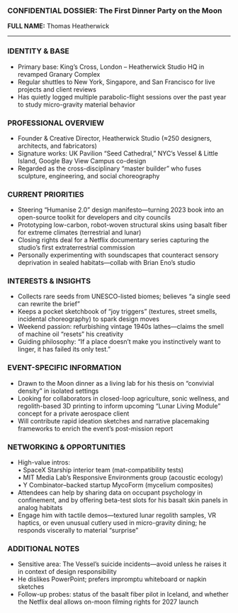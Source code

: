 ### CONFIDENTIAL DOSSIER: The First Dinner Party on the Moon

**FULL NAME:** Thomas Heatherwick

---
### IDENTITY & BASE
- Primary base: King’s Cross, London – Heatherwick Studio HQ in revamped Granary Complex  
- Regular shuttles to New York, Singapore, and San Francisco for live projects and client reviews  
- Has quietly logged multiple parabolic-flight sessions over the past year to study micro-gravity material behavior  

### PROFESSIONAL OVERVIEW
- Founder & Creative Director, Heatherwick Studio (≈250 designers, architects, and fabricators)  
- Signature works: UK Pavilion “Seed Cathedral,” NYC’s Vessel & Little Island, Google Bay View Campus co-design  
- Regarded as the cross-disciplinary “master builder” who fuses sculpture, engineering, and social choreography  

### CURRENT PRIORITIES
- Steering “Humanise 2.0” design manifesto—turning 2023 book into an open-source toolkit for developers and city councils  
- Prototyping low-carbon, robot-woven structural skins using basalt fiber for extreme climates (terrestrial and lunar)  
- Closing rights deal for a Netflix documentary series capturing the studio’s first extraterrestrial commission  
- Personally experimenting with soundscapes that counteract sensory deprivation in sealed habitats—collab with Brian Eno’s studio  

### INTERESTS & INSIGHTS
- Collects rare seeds from UNESCO-listed biomes; believes “a single seed can rewrite the brief”  
- Keeps a pocket sketchbook of “joy triggers” (textures, street smells, incidental choreography) to spark design moves  
- Weekend passion: refurbishing vintage 1940s lathes—claims the smell of machine oil “resets” his creativity  
- Guiding philosophy: “If a place doesn’t make you instinctively want to linger, it has failed its only test.”  

### EVENT-SPECIFIC INFORMATION
- Drawn to the Moon dinner as a living lab for his thesis on “convivial density” in isolated settings  
- Looking for collaborators in closed-loop agriculture, sonic wellness, and regolith-based 3D printing to inform upcoming “Lunar Living Module” concept for a private aerospace client  
- Will contribute rapid ideation sketches and narrative placemaking frameworks to enrich the event’s post-mission report  

### NETWORKING & OPPORTUNITIES
- High-value intros:  
  • SpaceX Starship interior team (mat-compatibility tests)  
  • MIT Media Lab’s Responsive Environments group (acoustic ecology)  
  • Y Combinator–backed startup MycoForm (mycelium composites)  
- Attendees can help by sharing data on occupant psychology in confinement, and by offering beta-test slots for his basalt skin panels in analog habitats  
- Engage him with tactile demos—textured lunar regolith samples, VR haptics, or even unusual cutlery used in micro-gravity dining; he responds viscerally to material “surprise”  

### ADDITIONAL NOTES
- Sensitive area: The Vessel’s suicide incidents—avoid unless he raises it in context of design responsibility  
- He dislikes PowerPoint; prefers impromptu whiteboard or napkin sketches  
- Follow-up probes: status of the basalt fiber pilot in Iceland, and whether the Netflix deal allows on-moon filming rights for 2027 launch